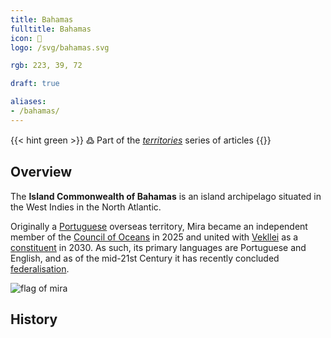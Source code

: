 ```yaml
---
title: Bahamas
fulltitle: Bahamas
icon: 🌴
logo: /svg/bahamas.svg

rgb: 223, 39, 72

draft: true

aliases:
- /bahamas/
---
```

{{< hint green >}}
߷ Part of the *[territories](/territories/)* series of articles
{{</hint>}}

## Overview

The **Island Commonwealth of Bahamas** is an island archipelago situated in the West Indies in the North Atlantic.

Originally a [<span class="fi fi-pt"></span> Portuguese](/portugal/) overseas territory, Mira became an independent member of the [<span class="fi fi-oceans"></span> Council of Oceans](/oceans-council/) in 2025 and united with [<span class="fi fi-com"></span> Vekllei](/vekllei/) as a [constituent](/constituents/) in 2030. As such, its primary languages are Portuguese and English, and as of the mid-21st Century it has recently concluded [federalisation](/federalisation/).

![flag of mira](/svg/mira.svg)

## History